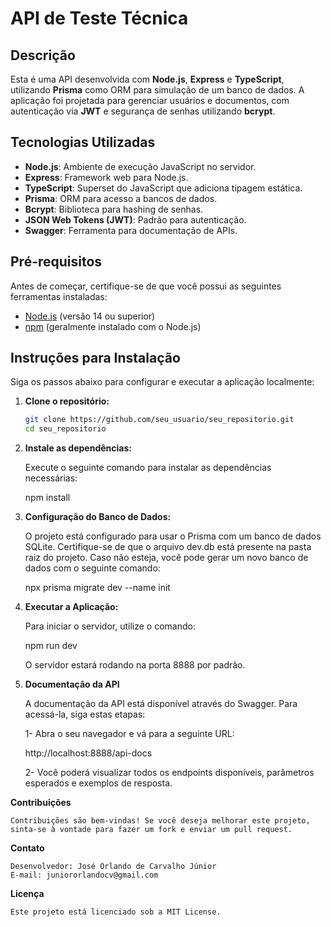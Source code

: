 # API de Teste Técnica

## Descrição

Esta é uma API desenvolvida com **Node.js**, **Express** e **TypeScript**, utilizando **Prisma** como ORM para simulação de um banco de dados. A aplicação foi projetada para gerenciar usuários e documentos, com autenticação via **JWT** e segurança de senhas utilizando **bcrypt**.

## Tecnologias Utilizadas

- **Node.js**: Ambiente de execução JavaScript no servidor.
- **Express**: Framework web para Node.js.
- **TypeScript**: Superset do JavaScript que adiciona tipagem estática.
- **Prisma**: ORM para acesso a bancos de dados.
- **Bcrypt**: Biblioteca para hashing de senhas.
- **JSON Web Tokens (JWT)**: Padrão para autenticação.
- **Swagger**: Ferramenta para documentação de APIs.

## Pré-requisitos

Antes de começar, certifique-se de que você possui as seguintes ferramentas instaladas:

- [Node.js](https://nodejs.org/) (versão 14 ou superior)
- [npm](https://www.npmjs.com/) (geralmente instalado com o Node.js)

## Instruções para Instalação

Siga os passos abaixo para configurar e executar a aplicação localmente:

1. **Clone o repositório:**

   ```bash
   git clone https://github.com/seu_usuario/seu_repositorio.git
   cd seu_repositorio

2. **Instale as dependências:**

    Execute o seguinte comando para instalar as dependências necessárias:

    npm install

3. **Configuração do Banco de Dados:**

    O projeto está configurado para usar o Prisma com um banco de dados SQLite. Certifique-se de que o arquivo dev.db está presente na pasta raiz do projeto. Caso não esteja, você pode gerar um novo banco de dados com o seguinte comando:

    npx prisma migrate dev --name init

4. **Executar a Aplicação:**

    Para iniciar o servidor, utilize o comando:

    npm run dev

    O servidor estará rodando na porta 8888 por padrão.

5. **Documentação da API**

    A documentação da API está disponível através do Swagger. Para acessá-la, siga estas etapas:

    1- Abra o seu navegador e vá para a seguinte URL:

    http://localhost:8888/api-docs

    2- Você poderá visualizar todos os endpoints disponíveis, parâmetros esperados e exemplos de resposta.

**Contribuições**

    Contribuições são bem-vindas! Se você deseja melhorar este projeto, sinta-se à vontade para fazer um fork e enviar um pull request.

**Contato**

    Desenvolvedor: José Orlando de Carvalho Júnior
    E-mail: juniororlandocv@gmail.com

**Licença**

    Este projeto está licenciado sob a MIT License.